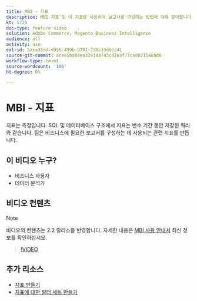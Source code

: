 ```yaml
---
title: MBI - 지표
description: MBI 지표 및 이 지표를 사용하여 보고서를 구성하는 방법에 대해 알아봅니다.
kt: 5725
doc-type: feature video
solution: Adobe Commerce, Magento Business Intelligence
audience: all
activity: use
exl-id: 5aca35dd-d956-499b-9791-738c33d6cc41
source-git-commit: acee5ba84ea32e14a743cd269f77ced821548ad6
workflow-type: tm+mt
source-wordcount: '106'
ht-degree: 0%

---
```


# MBI - 지표

지표는 측정입니다. SQL 및 데이터베이스 구조에서 지표는 변수 기간 동안 저장된 쿼리와 같습니다. 팀은 비즈니스에 필요한 보고서를 구성하는 데 사용되는 관련 지표를 만듭니다.

## 이 비디오 누구?

- 비즈니스 사용자
- 데이터 분석가

## 비디오 컨텐츠

>[!NOTE]
>
>비디오의 컨텐츠는 2.2 릴리스를 반영합니다. 자세한 내용은 [MBI 사용 안내서](https://docs.magento.com/mbi/) 최신 정보를 확인하십시오.

>[!VIDEO](https://video.tv.adobe.com/v/35980?quality=12&learn=on)

## 추가 리소스

- [지표 만들기](https://docs.magento.com/mbi/data-user/reports/ess-manage-data-metrics.html)
- [지표에 대한 필터 세트 만들기](https://docs.magento.com/mbi/data-user/reports/ess-manage-data-filters.html)
